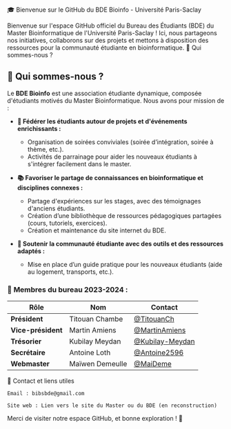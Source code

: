 🎓 Bienvenue sur le GitHub du BDE Bioinfo - Université Paris-Saclay

Bienvenue sur l'espace GitHub officiel du Bureau des Étudiants (BDE) du Master Bioinformatique de l'Université Paris-Saclay ! 
Ici, nous partageons nos initiatives, collaborons sur des projets et mettons à disposition des ressources pour la communauté étudiante en bioinformatique.
🌟 Qui sommes-nous ?

## 🌟 Qui sommes-nous ?

Le **BDE Bioinfo** est une association étudiante dynamique, composée d'étudiants motivés du Master Bioinformatique. Nous avons pour mission de :

- **🎉 Fédérer les étudiants autour de projets et d'événements enrichissants :**
  - Organisation de soirées conviviales (soirée d’intégration, soirée à thème, etc.).
  - Activités de parrainage pour aider les nouveaux étudiants à s'intégrer facilement dans le master.

- **📚 Favoriser le partage de connaissances en bioinformatique et disciplines connexes :**
  - Partage d'expériences sur les stages, avec des témoignages d'anciens étudiants.
  - Création d’une bibliothèque de ressources pédagogiques partagées (cours, tutoriels, exercices).
  - Création et maintenance du site internet du BDE.

- **🤝 Soutenir la communauté étudiante avec des outils et des ressources adaptés :**
  - Mise en place d’un guide pratique pour les nouveaux étudiants (aide au logement, transports, etc.).


### 🏅 **Membres du bureau 2023-2024** :

| Rôle                        | Nom                        | Contact                         |
|-----------------------------|---------------------------|---------------------------------|
| **Président**               | Titouan Chambe            | [@TitouanCh](https://github.com/TitouanCh)    |
| **Vice-président**          | Martin Amiens             | [@MartinAmiens](https://github.com/MartinAmiens)           |
| **Trésorier**               | Kubilay Meydan            | [@Kubilay-Meydan](https://github.com/Kubilay-Meydan)    |
| **Secrétaire**              | Antoine Loth              | [@Antoine2596](https://github.com/Antoine2596)   |
| **Webmaster**               | Maïwen Demeulle           | [@MaiDeme](https://github.com/MaiDeme)       |


📧 Contact et liens utiles

    Email : bibsbde@gmail.com
  
    Site web : Lien vers le site du Master ou du BDE (en reconstruction)


Merci de visiter notre espace GitHub, et bonne exploration ! 🎉
